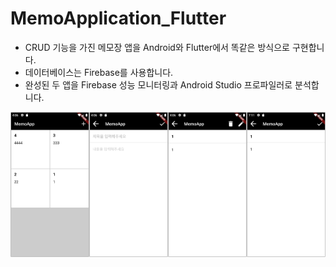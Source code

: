 # MemoApplication_Flutter
- CRUD 기능을 가진 메모장 앱을 Android와 Flutter에서 똑같은 방식으로 구현합니다.
- 데이터베이스는 Firebase를 사용합니다.
- 완성된 두 앱을 Firebase 성능 모니터링과 Android Studio 프로파일러로 분석합니다.

<img src="img/1.png" width="25%"><img src="img/2.png" width="25%"><img src="img/3.png" width="25%"><img src="img/4.png" width="25%">